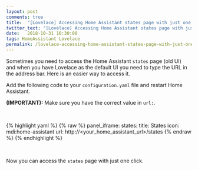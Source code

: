 ```yaml
---
layout: post
comments: true
title:  "[Lovelace] Accessing Home Assistant states page with just one click"
twitter_text: "[Lovelace] Accessing Home Assistant states page with just one click"
date:   2018-10-31 10:30:00
tags: HomeAssistant Lovelace
permalink: /lovelace-accessing-home-assistant-states-page-with-just-one-click/
---
```


Sometimes you need to access the Home Assistant `states` page \(old UI\) and when you have Lovelace as the default UI you need to type the URL in the address bar. Here is an easier way to access it.

Add the following code to your `configuration.yaml` file and restart Home Assistant.

**\(IMPORTANT\):** Make sure you have the correct value in `url:`.

<br />

{% highlight yaml %}
{% raw %}
panel_iframe:
  states:
    title: States
    icon: mdi:home-assistant
    url: http://<your_home_assistant_url>/states
{% endraw %}
{% endhighlight %}

<br />

Now you can access the `states` page with just one click.